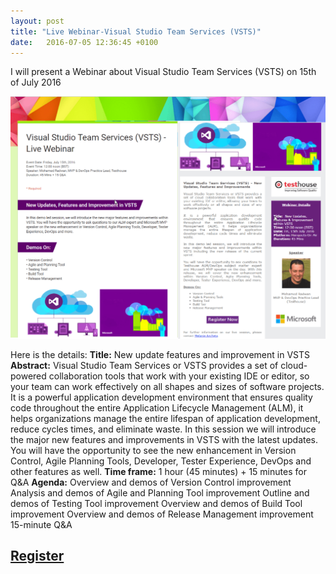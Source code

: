 ```yaml
---
layout: post
title: "Live Webinar-Visual Studio Team Services (VSTS)"
date:   2016-07-05 12:36:45 +0100
---
```


I will present a Webinar about Visual Studio Team Services (VSTS) on
15th of July 2016 

[![VSTS webinar](/assets/images/2016/07/VSTS-webinar-1-1024x787.png)](http://goo.gl/forms/Ro5xLAhlJCSZN1jF2)

Here is the details:
**Title:** New update features and improvement in VSTS **Abstract:**
Visual Studio Team Services or VSTS provides a set of cloud-powered
collaboration tools that work with your existing IDE or editor, so your
team can work effectively on all shapes and sizes of software projects.
It is a powerful application development environment that ensures
quality code throughout the entire Application Lifecycle Management
(ALM), it helps organizations manage the entire lifespan of application
development, reduce cycles times, and eliminate waste. In this session
we will introduce the major new features and improvements in VSTS with
the latest updates. You will have the opportunity to see the new
enhancement in Version Control, Agile Planning Tools, Developer, Tester
Experience, DevOps and other features as well. **Time frame:** 1 hour
(45 minutes) + 15 minutes for Q&A **Agenda:** Overview and demos of
Version Control improvement Analysis and demos of Agile and Planning
Tool improvement Outline and demos of Testing Tool improvement Overview
and demos of Build Tool improvement Overview and demos of Release
Management improvement 15-minute Q&A

## [Register](http://goo.gl/forms/Ro5xLAhlJCSZN1jF2)

